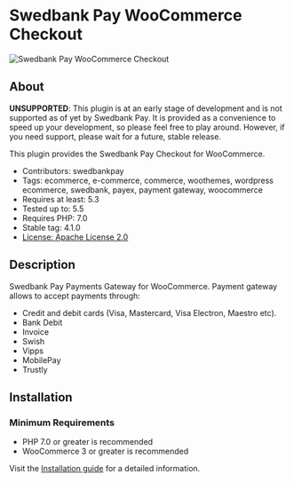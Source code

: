 # Swedbank Pay WooCommerce Checkout

![Swedbank Pay WooCommerce Checkout][opengraph-image]

## About

**UNSUPPORTED**: This plugin is at an early stage of development and is not
supported as of yet by Swedbank Pay. It is provided as a convenience to speed
up your development, so please feel free to play around. However, if you need
support, please wait for a future, stable release.

This plugin provides the Swedbank Pay Checkout for WooCommerce.

* Contributors: swedbankpay
* Tags: ecommerce, e-commerce, commerce, woothemes, wordpress ecommerce, swedbank, payex, payment gateway, woocommerce
* Requires at least: 5.3
* Tested up to: 5.5
* Requires PHP: 7.0
* Stable tag: 4.1.0
* [License: Apache License 2.0](http://www.apache.org/licenses/LICENSE-2.0)

## Description

Swedbank Pay Payments Gateway for WooCommerce. Payment gateway allows to accept payments through:
* Credit and debit cards (Visa, Mastercard, Visa Electron, Maestro etc).
* Bank Debit
* Invoice
* Swish
* Vipps
* MobilePay
* Trustly


## Installation

### Minimum Requirements

* PHP 7.0 or greater is recommended
* WooCommerce 3 or greater is recommended

Visit the [Installation guide](https://github.com/SwedbankPay/swedbank-pay-woocommerce-checkout/blob/master/installation-guide.md) for a detailed information.

[opengraph-image]: https://repository-images.githubusercontent.com/211837771/f4583f00-53ed-11ea-907a-6d8016202c25

